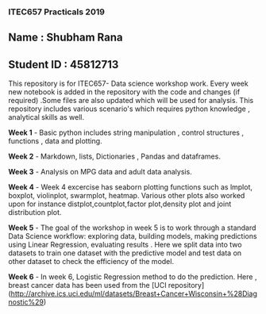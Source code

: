 ### ITEC657 Practicals 2019

## Name : Shubham Rana

## Student ID : 45812713

This repository is for ITEC657- Data science workshop work. Every week new notebook is added in the repository with the code and changes (if required) .Some files are also updated which will be used for analysis. This repository includes various scenario's which requires python knowledge  , analytical skills as well.

**Week 1** - Basic python includes string manipulation , control structures , functions , data and plotting.

**Week 2** - Markdown, lists, Dictionaries , Pandas and dataframes.

**Week 3** - Analysis on MPG data and adult data analysis.

**Week 4** - Week 4 excercise has seaborn plotting functions such as lmplot,  boxplot, violinplot, swarmplot, heatmap. Various other plots              also worked upon for instance distplot,countplot,factor plot,density plot and joint distribution plot.

**Week 5** - The goal of the workshop in week 5 is to work through a standard Data Science workflow: exploring data, building models,                    making predictions using Linear Regression, evaluating results . Here we split data into two datasets to train one dataset                  with the predictive model and test data on other dataset to check the efficiency of the model.

**Week 6** - In week 6, Logistic Regression method to do the prediction. Here , breast cancer data has been used from the [UCI repository]              (http://archive.ics.uci.edu/ml/datasets/Breast+Cancer+Wisconsin+%28Diagnostic%29)

